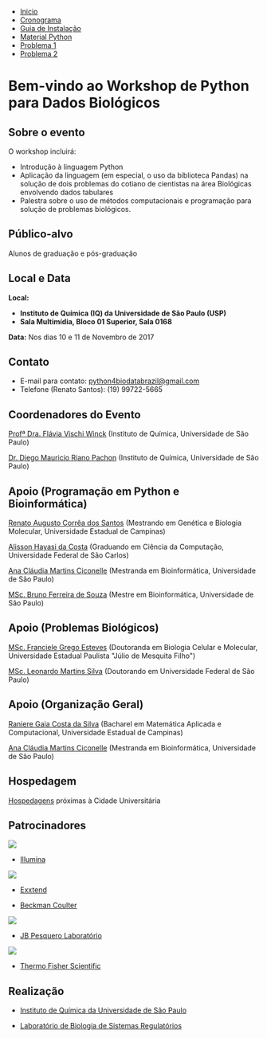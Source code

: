 
- [Inicio](index.md)
- [Cronograma](docs/cronograma.md)
- [Guia de Instalação](docs/guia_de_instalacao.md)
- [Material Python](docs/python.md)
- [Problema 1](docs/problema1.md)
- [Problema 2](docs/problema2.md)

# Bem-vindo ao Workshop de Python para Dados Biológicos

## Sobre o evento

O workshop incluirá:

* Introdução à linguagem Python
* Aplicação da linguagem (em especial, o uso da biblioteca Pandas) na solução de dois problemas do cotiano de cientistas na área Biológicas envolvendo dados tabulares
* Palestra sobre o uso de métodos computacionais e programação para solução de problemas biológicos.

## Público-alvo

Alunos de graduação e pós-graduação

## Local e Data

**Local:** 
* **Instituto de Química (IQ) da Universidade de São Paulo (USP)**
* **Sala Multimídia, Bloco 01 Superior, Sala 0168**

**Data:**
Nos dias 10 e 11 de Novembro de 2017

## Contato

* E-mail para contato: python4biodatabrazil@gmail.com
* Telefone (Renato Santos): (19) 99722-5665

## Coordenadores do Evento

[Profª Dra. Flávia Vischi Winck](http://lattes.cnpq.br/5955451630722590) (Instituto de Química, Universidade de São Paulo)

[Dr. Diego Mauricio Riano Pachon](http://lattes.cnpq.br/2580825196325707) (Instituto de Química, Universidade de São Paulo)

## Apoio (Programação em Python e Bioinformática)

[Renato Augusto Corrêa dos Santos](http://lattes.cnpq.br/3339727232509001) (Mestrando em Genética e Biologia Molecular, Universidade Estadual de Campinas)

[Alisson Hayasi da Costa](http://lattes.cnpq.br/9412301988979222) (Graduando em Ciência da Computação, Universidade Federal de São Carlos)

[Ana Cláudia Martins Ciconelle](http://lattes.cnpq.br/9843982739491765) (Mestranda em Bioinformática, Universidade de São Paulo)

[MSc. Bruno Ferreira de Souza](http://lattes.cnpq.br/3718166909958453) (Mestre em Bioinformática, Universidade de São Paulo)

## Apoio (Problemas Biológicos)

[MSc. Franciele Grego Esteves](http://lattes.cnpq.br/6641338008844856) (Doutoranda em Biologia Celular e Molecular, Universidade Estadual Paulista "Júlio de Mesquita Filho")

[MSc. Leonardo Martins Silva](http://lattes.cnpq.br/5256400435234834) (Doutorando em Universidade Federal de São Paulo)

## Apoio (Organização Geral)

[Raniere Gaia Costa da Silva](http://rgaiacs.com/pages/cv.html) (Bacharel em Matemática Aplicada e Computacional, Universidade Estadual de Campinas)

[Ana Cláudia Martins Ciconelle](http://lattes.cnpq.br/9843982739491765) (Mestranda em Bioinformática, Universidade de São Paulo)

## Hospedagem

[Hospedagens](https://www.ime.usp.br/posbioinfo/curso-verao/Hospedagens_Proximas_Cidade_Universita%CC%81ria.pdf) próximas à Cidade Universitária

## Patrocinadores

<img src="https://santosrac.github.io/Python4BioDataBrazilianWorkshop/imagens/1 Illumina.jpg"/> 

* [Illumina](https://www.illumina.com/)

<img src="https://santosrac.github.io/Python4BioDataBrazilianWorkshop/imagens/3 Exxtend.png"/> 

* [Exxtend](https://www.exxtend.com.br/)

* [Beckman Coulter](https://www.beckmancoulter.com/)

<img src="https://santosrac.github.io/Python4BioDataBrazilianWorkshop/imagens/2 Logo_LabJBPesq.jpg"/> 

* [JB Pesquero Laboratório](www.labjbpesquero.com.br/)

<img src="https://santosrac.github.io/Python4BioDataBrazilianWorkshop/imagens/4 thermo-fisher-scientific-logo.jpg"/> 

* [Thermo Fisher Scientific](https://www.thermofisher.com/br/pt/home.html)

## Realização

* [Instituto de Química da Universidade de São Paulo](http://www3.iq.usp.br/)

* [Laboratório de Biologia de Sistemas Regulatórios](https://www.facebook.com/regulatory.systems.biology/)

